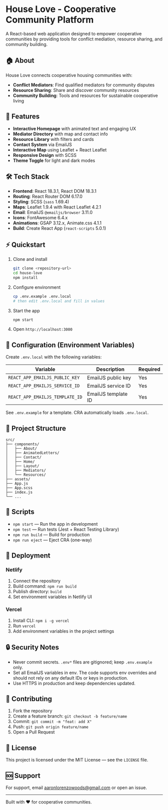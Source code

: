 # House Love - Cooperative Community Platform

A React-based web application designed to empower cooperative communities by providing tools for conflict mediation, resource sharing, and community building.

## 🏠 About

House Love connects cooperative housing communities with:
- **Conflict Mediators**: Find qualified mediators for community disputes
- **Resource Sharing**: Share and discover community resources
- **Community Building**: Tools and resources for sustainable cooperative living

## 🚀 Features

- **Interactive Homepage** with animated text and engaging UX
- **Mediator Directory** with map and contact info
- **Resource Library** with filters and cards
- **Contact System** via EmailJS
- **Interactive Map** using Leaflet + React Leaflet
- **Responsive Design** with SCSS
- **Theme Toggle** for light and dark modes

## 🛠️ Tech Stack

- **Frontend**: React 18.3.1, React DOM 18.3.1
- **Routing**: React Router DOM 6.17.0
- **Styling**: SCSS (`sass` 1.69.4)
- **Maps**: Leaflet 1.9.4 with React Leaflet 4.2.1
- **Email**: EmailJS `@emailjs/browser` 3.11.0
- **Icons**: FontAwesome 6.4.x
- **Animations**: GSAP 3.12.x, Animate.css 4.1.1
- **Build**: Create React App (`react-scripts` 5.0.1)

## ⚡ Quickstart

1. Clone and install
   ```bash
   git clone <repository-url>
   cd house-love
   npm install
   ```
2. Configure environment
   ```bash
   cp .env.example .env.local
   # then edit .env.local and fill in values
   ```
3. Start the app
   ```bash
   npm start
   ```
4. Open `http://localhost:3000`

## 🔑 Configuration (Environment Variables)

Create `.env.local` with the following variables:

| Variable | Description | Required |
|----------|-------------|----------|
| `REACT_APP_EMAILJS_PUBLIC_KEY` | EmailJS public key | Yes |
| `REACT_APP_EMAILJS_SERVICE_ID` | EmailJS service ID | Yes |
| `REACT_APP_EMAILJS_TEMPLATE_ID` | EmailJS template ID | Yes |

See `.env.example` for a template. CRA automatically loads `.env.local`.

## 📁 Project Structure

```
src/
├── components/
│   ├── About/
│   ├── AnimatedLetters/
│   ├── Contact/
│   ├── Home/
│   ├── Layout/
│   ├── Mediators/
│   └── Resources/
├── assets/
├── App.js
├── App.scss
├── index.js
└── ...
```

## 🧪 Scripts

- `npm start` — Run the app in development
- `npm test` — Run tests (Jest + React Testing Library)
- `npm run build` — Build for production
- `npm run eject` — Eject CRA (one-way)

## 🚀 Deployment

### Netlify
1. Connect the repository
2. Build command: `npm run build`
3. Publish directory: `build`
4. Set environment variables in Netlify UI

### Vercel
1. Install CLI: `npm i -g vercel`
2. Run `vercel`
3. Add environment variables in the project settings

## 🔒 Security Notes

- Never commit secrets. `.env*` files are gitignored; keep `.env.example` only.
- Set all EmailJS variables in env. The code supports env overrides and should not rely on any default IDs or keys in production.
- Use HTTPS in production and keep dependencies updated.

## 🤝 Contributing

1. Fork the repository
2. Create a feature branch: `git checkout -b feature/name`
3. Commit: `git commit -m "feat: add X"`
4. Push: `git push origin feature/name`
5. Open a Pull Request

## 📝 License

This project is licensed under the MIT License — see the `LICENSE` file.

## 🆘 Support

For support, email aaronlorenzowoods@gmail.com or open an issue.

---

Built with ❤️ for cooperative communities.
